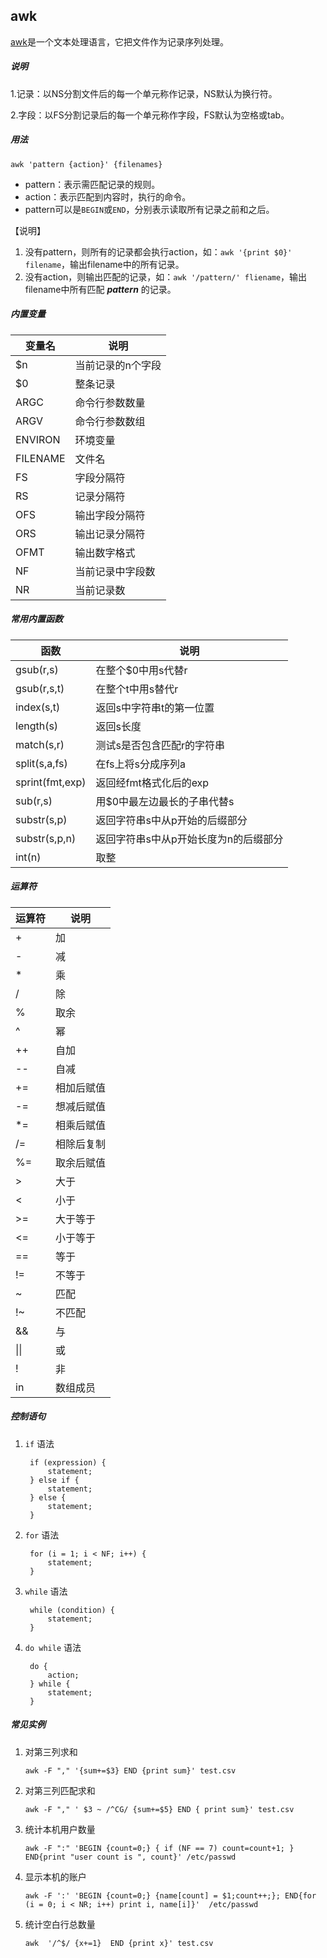 ## awk

[awk](http://www.gnu.org/software/gawk/)是一个文本处理语言，它把文件作为记录序列处理。

##### 说明

1.记录：以NS分割文件后的每一个单元称作记录，NS默认为换行符。

2.字段：以FS分割记录后的每一个单元称作字段，FS默认为空格或tab。

##### 用法
```
awk 'pattern {action}' {filenames}
```
* pattern：表示需匹配记录的规则。
* action：表示匹配到内容时，执行的命令。
* pattern可以是`BEGIN`或`END`，分别表示读取所有记录之前和之后。

【说明】

1. 没有pattern，则所有的记录都会执行action，如：```awk '{print $0}' filename```，输出filename中的所有记录。
2. 没有action，则输出匹配的记录，如：```awk '/pattern/' fliename```，输出filename中所有匹配 ***pattern*** 的记录。

##### 内置变量


变量名    |     说明
---------|---------------
 $n      | 当前记录的n个字段
 $0      | 整条记录
ARGC     | 命令行参数数量
ARGV     | 命令行参数数组
ENVIRON  | 环境变量
FILENAME | 文件名
FS       | 字段分隔符
RS       | 记录分隔符
OFS      | 输出字段分隔符
ORS      | 输出记录分隔符
OFMT     | 输出数字格式
NF       | 当前记录中字段数
NR       | 当前记录数

##### 常用内置函数
 函数            |  说明
----------------|------------------------------- 
gsub(r,s)       | 在整个$0中用s代替r
gsub(r,s,t)     | 在整个t中用s替代r
index(s,t)      | 返回s中字符串t的第一位置
length(s)       | 返回s长度
match(s,r)      | 测试s是否包含匹配r的字符串
split(s,a,fs)   | 在fs上将s分成序列a
sprint(fmt,exp) | 返回经fmt格式化后的exp
sub(r,s)        | 用$0中最左边最长的子串代替s
substr(s,p)     | 返回字符串s中从p开始的后缀部分
substr(s,p,n)   | 返回字符串s中从p开始长度为n的后缀部分
int(n)          | 取整

##### 运算符

运算符 | 说明
------|-----------
 +    | 加
 -    | 减
 *    | 乘
 /    | 除
 %    | 取余
 ^    | 幂
 ++   | 自加
 --   | 自减
 +=	  | 相加后赋值
 -=   | 想减后赋值
 *=   | 相乘后赋值
 /=   | 相除后复制
 %=   | 取余后赋值
 \>    | 大于
 <    | 小于
 \>=   | 大于等于
 <=   | 小于等于
 ==   | 等于
 !=   | 不等于
 ~    | 匹配
 !~   | 不匹配
 &&   | 与
 \|\|   | 或
 !    | 非
 in   | 数组成员


##### 控制语句
1. `if` 语法

   ```
    if (expression) {
    	statement;
    } else if {
    	statement;
    } else {
    	statement;
    }
    ```
2. `for` 语法

   ```
    for (i = 1; i < NF; i++) {
    	statement;
    }
    ```  
3. `while` 语法

   ```
    while (condition) {
    	statement;
    }
    ```
4. `do while` 语法

   ```
    do {
    	action;
    } while {
    	statement;
    }
    ```
    
##### 常见实例
1. 对第三列求和

	``` awk -F "," '{sum+=$3} END {print sum}' test.csv ```
2. 对第三列匹配求和
	
	``` awk -F "," ' $3 ~ /^CG/ {sum+=$5} END { print sum}' test.csv ```
3. 统计本机用户数量

	``` awk -F ":" 'BEGIN {count=0;} { if (NF == 7) count=count+1; } END{print "user count is ", count}' /etc/passwd ```
4. 显示本机的账户

	``` awk -F ':' 'BEGIN {count=0;} {name[count] = $1;count++;}; END{for (i = 0; i < NR; i++) print i, name[i]}'  /etc/passwd ```
5. 统计空白行总数量

	``` awk  '/^$/ {x+=1}  END {print x}' test.csv ```
